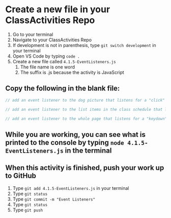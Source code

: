 # Create a new file in your ClassActivities Repo

1. Go to your terminal
2. Navigate to your ClassActivities Repo
3. If development is not in parenthesis, type `git switch development` in your terminal
4. Open VS Code by typing `code .`
5. Create a new file called `4.1.5-EventListeners.js`
    1. The file name is one word
    2. The suffix is .js because the activity is JavaScript

## Copy the following in the blank file:

```javascript
// add an event listener to the dog picture that listens for a "click" and gives an alert

// add an event listener to the list items in the class schedule that listens for a "mouseover" event and changes its background color

// add an event listener to the whole page that listens for a "keydown" event and prints the key that was pressed
```

## While you are working, you can see what is printed to the console by typing `node 4.1.5-EventListeners.js` in the terminal

## When this activity is finished, push your work up to GitHub

1. Type `git add 4.1.5-EventListeners.js` in your terminal
2. Type `git status`
3. Type `git commit -m "Event Listeners"`
4. Type `git status`
5. Type `git push`
